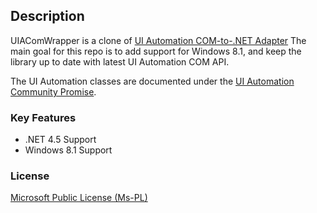 ## Description

UIAComWrapper is a clone of [UI Automation COM-to-.NET Adapter](http://uiacomwrapper.codeplex.com/)
The main goal for this repo is to add support for Windows 8.1, and keep the library up to date with latest UI Automation COM API.

The UI Automation classes are documented under the [UI Automation Community Promise](http://msdn.microsoft.com/en-us/windows/bb892133.aspx).

### Key Features

- .NET 4.5 Support
- Windows 8.1 Support

### License

[Microsoft Public License (Ms-PL)](http://opensource.org/licenses/MS-PL)
